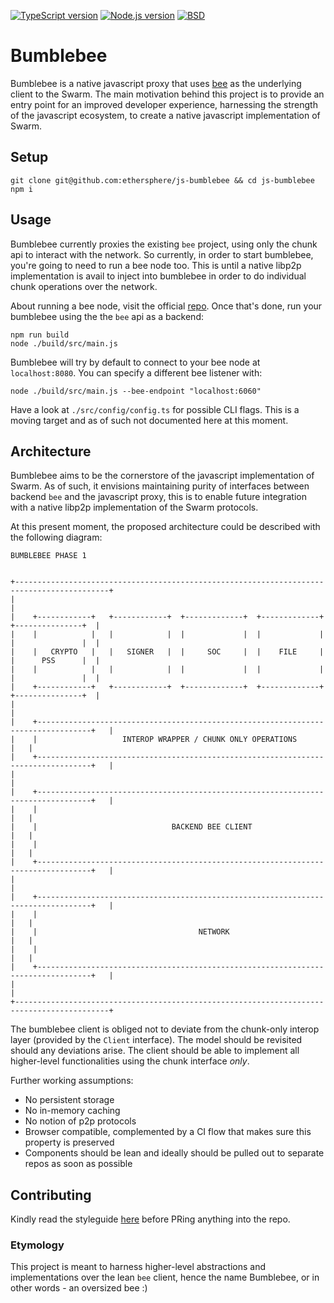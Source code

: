 [![TypeScript version][ts-badge]][typescript-39]
[![Node.js version][nodejs-badge]][nodejs]
[![BSD][license-badge]][LICENSE]


# Bumblebee

Bumblebee is a native javascript proxy that uses [bee](https://github.com/ethersphere/bee) as the underlying client to the Swarm. The main motivation behind this project is to provide an entry point for an improved developer experience, harnessing the strength of the javascript ecosystem, to create a native javascript implementation of Swarm.

## Setup

```
git clone git@github.com:ethersphere/js-bumblebee && cd js-bumblebee
npm i
```

## Usage

Bumblebee currently proxies the existing `bee` project, using only the chunk api to interact with the network.
So currently, in order to start bumblebee, you're going to need to run a bee node too. This is until a native libp2p implementation is avail to inject into bumblebee in order to do individual chunk operations over the network.

About running a bee node, visit the official [repo](https://github.com/ethersphere/bee).
Once that's done, run your bumblebee using the the `bee` api as a backend:
```
npm run build
node ./build/src/main.js
```

Bumblebee will try by default to connect to your bee node at `localhost:8080`. You can specify a different bee listener with:
```
node ./build/src/main.js --bee-endpoint "localhost:6060"
```

Have a look at `./src/config/config.ts` for possible CLI flags. This is a moving target and as of such not documented here at this moment.

## Architecture

Bumblebee aims to be the cornerstore of the javascript implementation of Swarm. As of such, it envisions maintaining purity of interfaces between backend `bee` and the javascript proxy, this is to enable future integration with a native libp2p implementation of the Swarm protocols.

At this present moment, the proposed architecture could be described with the following diagram:
```
BUMBLEBEE PHASE 1


+-------------------------------------------------------------------------------------------+
|                                                                                           |
|    +------------+   +------------+  +-------------+  +-------------+   +---------------+  |
|    |            |   |            |  |             |  |             |   |               |  |
|    |   CRYPTO   |   |   SIGNER   |  |     SOC     |  |    FILE     |   |      PSS      |  |
|    |            |   |            |  |             |  |             |   |               |  |
|    +------------+   +------------+  +-------------+  +-------------+   +---------------+  |
|                                                                                           |
|    +----------------------------------------------------------------------------------+   |
|    |                   INTEROP WRAPPER / CHUNK ONLY OPERATIONS                        |   |
|    +----------------------------------------------------------------------------------+   |
|                                                                                           |
|    +----------------------------------------------------------------------------------+   |
|    |                                                                                  |   |
|    |                              BACKEND BEE CLIENT                                  |   |
|    |                                                                                  |   |
|    +----------------------------------------------------------------------------------+   |
|                                                                                           |
|    +----------------------------------------------------------------------------------+   |
|    |                                                                                  |   |
|    |                                    NETWORK                                       |   |
|    |                                                                                  |   |
|    +----------------------------------------------------------------------------------+   |
|                                                                                           |
+-------------------------------------------------------------------------------------------+
```

The bumblebee client is obliged not to deviate from the chunk-only interop layer (provided by the `Client` interface). The model should be revisited should any deviations arise. The client should be able to implement all higher-level functionalities using the chunk interface _only_.

Further working assumptions:
- No persistent storage
- No in-memory caching
- No notion of p2p protocols
- Browser compatible, complemented by a CI flow that makes sure this property is preserved
- Components should be lean and ideally should be pulled out to separate repos as soon as possible

## Contributing

Kindly read the styleguide [here](https://github.com/basarat/typescript-book/blob/master/docs/styleguide/styleguide.md) before PRing anything into the repo.

### Etymology

 This project is meant to harness higher-level abstractions and implementations over the lean `bee` client, hence the name Bumblebee, or in other words - an oversized bee :)


[ts-badge]: https://img.shields.io/badge/TypeScript-3.9-blue.svg
[nodejs-badge]: https://img.shields.io/badge/Node.js->=%2012.13-blue.svg
[nodejs]: https://nodejs.org/dist/latest-v12.x/docs/api/
[typescript]: https://www.typescriptlang.org/
[typescript-39]: https://www.typescriptlang.org/docs/handbook/release-notes/typescript-3-9.html
[license-badge]: https://img.shields.io/badge/license-BSD-blue.svg
[license]: https://github.com/acud/js-bumblebee/blob/master/LICENSE

[jest]: https://facebook.github.io/jest/
[eslint]: https://github.com/eslint/eslint
[prettier]: https://prettier.io
